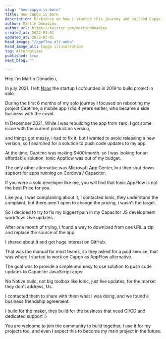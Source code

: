 ```yaml
---
slug: "how-capgo-is-born"
title: How Capgo is born
description: Backstory on how i started this journey and builded Capgo
author: Martin Donadieu
author_url: https://twitter.com/martindonadieu
created_at: 2022-03-01
updated_at: 2022-03-01
head_image: "/appflow_alt.webp"
head_image_alt: Capgo illusatration
tag: Alternatives
published: true
next_blog: ""

---
```


Hey I'm Martin Donadieu,

In july 2021, I left [Naas](https://naas.ai) the startup I cofounded in 2019 to build project in solo.

During the first 6 months of my solo journey I focused on rebooting my project Captime, a mobile app I did 4 years earlier, who became a side business with the covid.


In December 2021, While I was rebuilding the app from zero, I got some issue with the current production version, 

and things got messy, i had to fix it, but I wanted to avoid releasing a new version, so I searched for a solution to push code updates to my app.

At the time, Captime was making $400/month, so I was looking for an affordable solution, Ionic Appflow was out of my budget.

The only other alternative was Microsoft App Center, but they shut down support for apps running on Cordova / Capacitor.

If you were a solo developer like me, you will find that Ionic AppFlow is not the best Price for you.

Like you, I was complaining about it, I contacted Ionic, they understand the complaint, but there aren't open to change the pricing, i wasn't the target.

So I decided to try to fix my biggest pain in my Capacitor JS development workflow: Live updates.

After one month of trying, I found a way to download from one URL a zip and replace the source of the app.

I shared about it and got huge interest on GitHub.

That was too manual for most teams, so they asked for a paid service, that was where I started to work on Capgo as AppFlow alternative.

The goal was to provide a simple and easy to use solution to push code updates to Capacitor JavaScript apps.

No Native build, not big toolbox like Ionic, just live updates, for the market they don't address, Us.

I contacted them to share with them what I was doing, and we found a business friendship agreement.

I build for the maker, they build for the business that need CI/CD and dedicated support :)

You are welcome to join the community to build together, I use it for my projects too, and even I expect this to become my main project in the future.